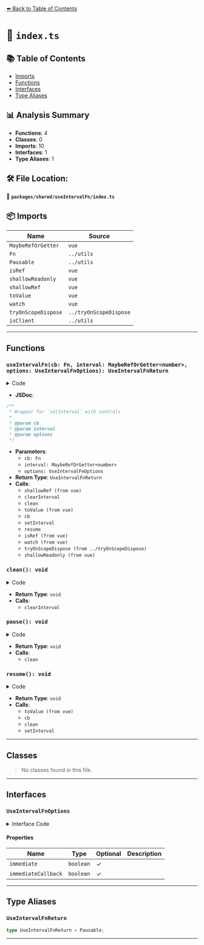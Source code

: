 [⬅️ Back to Table of Contents](../../../index.md)

# 📄 `index.ts`

## 📚 Table of Contents

- [Imports](#imports)
- [Functions](#functions)
- [Interfaces](#interfaces)
- [Type Aliases](#type-aliases)

## 📊 Analysis Summary

- **Functions**: 4
- **Classes**: 0
- **Imports**: 10
- **Interfaces**: 1
- **Type Aliases**: 1

## 🛠️ File Location:
📂 **`packages/shared/useIntervalFn/index.ts`**

## 📦 Imports

| Name | Source |
|------|--------|
| `MaybeRefOrGetter` | `vue` |
| `Fn` | `../utils` |
| `Pausable` | `../utils` |
| `isRef` | `vue` |
| `shallowReadonly` | `vue` |
| `shallowRef` | `vue` |
| `toValue` | `vue` |
| `watch` | `vue` |
| `tryOnScopeDispose` | `../tryOnScopeDispose` |
| `isClient` | `../utils` |


---

## Functions

### `useIntervalFn(cb: Fn, interval: MaybeRefOrGetter<number>, options: UseIntervalFnOptions): UseIntervalFnReturn`

<details><summary>Code</summary>

```ts
export function useIntervalFn(cb: Fn, interval: MaybeRefOrGetter<number> = 1000, options: UseIntervalFnOptions = {}): UseIntervalFnReturn {
  const {
    immediate = true,
    immediateCallback = false,
  } = options

  let timer: ReturnType<typeof setInterval> | null = null
  const isActive = shallowRef(false)

  function clean() {
    if (timer) {
      clearInterval(timer)
      timer = null
    }
  }

  function pause() {
    isActive.value = false
    clean()
  }

  function resume() {
    const intervalValue = toValue(interval)
    if (intervalValue <= 0)
      return
    isActive.value = true
    if (immediateCallback)
      cb()
    clean()
    if (isActive.value)
      timer = setInterval(cb, intervalValue)
  }

  if (immediate && isClient)
    resume()

  if (isRef(interval) || typeof interval === 'function') {
    const stopWatch = watch(interval, () => {
      if (isActive.value && isClient)
        resume()
    })
    tryOnScopeDispose(stopWatch)
  }

  tryOnScopeDispose(pause)

  return {
    isActive: shallowReadonly(isActive),
    pause,
    resume,
  }
}
```
</details>

- **JSDoc**:
```ts
/**
 * Wrapper for `setInterval` with controls
 *
 * @param cb
 * @param interval
 * @param options
 */
```

- **Parameters**:
  - `cb: Fn`
  - `interval: MaybeRefOrGetter<number>`
  - `options: UseIntervalFnOptions`
- **Return Type**: `UseIntervalFnReturn`
- **Calls**:
  - `shallowRef (from vue)`
  - `clearInterval`
  - `clean`
  - `toValue (from vue)`
  - `cb`
  - `setInterval`
  - `resume`
  - `isRef (from vue)`
  - `watch (from vue)`
  - `tryOnScopeDispose (from ../tryOnScopeDispose)`
  - `shallowReadonly (from vue)`
### `clean(): void`

<details><summary>Code</summary>

```ts
function clean() {
    if (timer) {
      clearInterval(timer)
      timer = null
    }
  }
```
</details>

- **Return Type**: `void`
- **Calls**:
  - `clearInterval`
### `pause(): void`

<details><summary>Code</summary>

```ts
function pause() {
    isActive.value = false
    clean()
  }
```
</details>

- **Return Type**: `void`
- **Calls**:
  - `clean`
### `resume(): void`

<details><summary>Code</summary>

```ts
function resume() {
    const intervalValue = toValue(interval)
    if (intervalValue <= 0)
      return
    isActive.value = true
    if (immediateCallback)
      cb()
    clean()
    if (isActive.value)
      timer = setInterval(cb, intervalValue)
  }
```
</details>

- **Return Type**: `void`
- **Calls**:
  - `toValue (from vue)`
  - `cb`
  - `clean`
  - `setInterval`

---

## Classes

> No classes found in this file.


---

## Interfaces

### `UseIntervalFnOptions`

<details><summary>Interface Code</summary>

```ts
export interface UseIntervalFnOptions {
  /**
   * Start the timer immediately
   *
   * @default true
   */
  immediate?: boolean

  /**
   * Execute the callback immediately after calling `resume`
   *
   * @default false
   */
  immediateCallback?: boolean
}
```
</details>

#### Properties

| Name | Type | Optional | Description |
|------|------|----------|-------------|
| `immediate` | `boolean` | ✓ |  |
| `immediateCallback` | `boolean` | ✓ |  |


---

## Type Aliases

### `UseIntervalFnReturn`

```ts
type UseIntervalFnReturn = Pausable;
```


---
